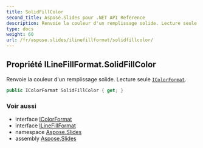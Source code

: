 ```yaml
---
title: SolidFillColor
second_title: Aspose.Slides pour .NET API Reference
description: Renvoie la couleur d'un remplissage solide. Lecture seule IColorFormat aspose.slides/icolorformat.
type: docs
weight: 60
url: /fr/aspose.slides/ilinefillformat/solidfillcolor/
---
```


## Propriété ILineFillFormat.SolidFillColor

Renvoie la couleur d'un remplissage solide. Lecture seule [`IColorFormat`](../../icolorformat).

```csharp
public IColorFormat SolidFillColor { get; }
```

### Voir aussi

* interface [IColorFormat](../../icolorformat)
* interface [ILineFillFormat](../../ilinefillformat)
* namespace [Aspose.Slides](../../ilinefillformat)
* assembly [Aspose.Slides](../../../)

<!-- NE PAS ÉDITER : généré par xmldocmd pour Aspose.Slides.dll -->

